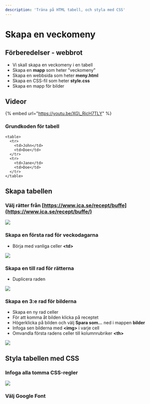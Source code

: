 ```yaml
---
description: 'Träna på HTML tabell, och styla med CSS'
---
```


# Skapa en veckomeny

## Förberedelser - webbrot

* Vi skall skapa en veckomeny i en tabell
* Skapa en **mapp** som heter "veckomeny"
* Skapa en webbsida som heter **meny.html**
* Skapa en CSS-fil som heter **style.css**
* Skapa en mapp för bilder

## Videor

{% embed url="https://youtu.be/XG\_RicH7TLY" %}

### Grundkoden för tabell

```markup
<table>
  <tr>
    <td>John</td>
    <td>Doe</td>
  </tr>
  <tr>
    <td>Jane</td>
    <td>Doe</td>
  </tr>
</table>
```

## Skapa tabellen

### Välj rätter från [https://www.ica.se/recept/buffe](https://www.ica.se/recept/buffe/)

![](.gitbook/assets/image%20%2830%29.png)

### Skapa en första rad för veckodagarna

* Börja med vanliga celler **&lt;td&gt;**

![](.gitbook/assets/image%20%2832%29.png)

### Skapa en till rad för rätterna

* Duplicera raden

![](.gitbook/assets/image%20%2829%29.png)

### Skapa en 3:e rad för bilderna

* Skapa en ny rad celler
* För att komma åt bilden klicka på receptet 
* Högerklicka på bilden och välj **Spara som...** ned i mappen **bilder**
* Infoga sen bilderna med **&lt;img&gt;** i varje cell
* Omvandla första radens celler till kolumnrubriker **&lt;th&gt;**

![](.gitbook/assets/image%20%2833%29.png)

## Styla tabellen med CSS

### Infoga alla tomma CSS-regler

![](.gitbook/assets/image%20%2831%29.png)

### Välj Google Font



